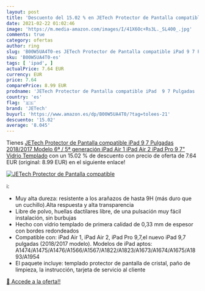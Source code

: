 ```yaml
---
layout: post
title: 'Descuento del 15.02 % en JETech Protector de Pantalla compatible '
date: 2021-02-22 01:02:46
image: 'https://m.media-amazon.com/images/I/41X6Oc+Rs3L._SL400_.jpg'
comments: true
category: ofertas
author: ring
slug: 'B00W5UA4T0-es JETech Protector de Pantalla compatible iPad 9 7 Pulgadas...'
sku: 'B00W5UA4T0-es'
tags: [ 'ipad', ]
actualPrice: 7.64 EUR
currency: EUR
price: 7.64
comparePrice: 8.99 EUR
prodname: 'JETech Protector de Pantalla compatible iPad  9 7 Pulgadas  2018/2017 Modelo  6ª / 5ª generación   iPad Air 1  iPad Air 2  iPad Pro 9 7"  Vidrio Templado'
country: 'es'
flag: '🇪🇸'
brand: 'JETech'
buyurl: 'https://www.amazon.es/dp/B00W5UA4T0/?tag=tolees-21'
descuento: '15.02'
average: '8.045'
---
```


Tienes [JETech Protector de Pantalla compatible iPad  9 7 Pulgadas  2018/2017 Modelo  6ª / 5ª generación   iPad Air 1  iPad Air 2  iPad Pro 9 7"  Vidrio Templado](https://www.amazon.es/dp/B00W5UA4T0/?tag=tolees-21) con un 15.02 % de descuento con precio de oferta de 7.64 EUR (original: 8.99 EUR) en el siguiente enlace!

[![JETech Protector de Pantalla compatible ](https://m.media-amazon.com/images/I/41X6Oc+Rs3L._SL400_.jpg)](https://www.amazon.es/dp/B00W5UA4T0/?tag=tolees-21)

ℹ️:

- Muy alta dureza: resistente a los arañazos de hasta 9H (más duro que un cuchillo).Alta respuesta y alta transparencia
- Libre de polvo, huellas dactilares libre, de una pulsación muy fácil instalación, sin burbujas
- Hecho con vidrio templado de primera calidad de 0,33 mm de espesor con bordes redondeados
- Compatible con: iPad Air 1, iPad Air 2, iPad Pro 9,7,el nuevo iPad 9,7 pulgadas (2018/2017 modelo). Modelos de iPad aptos: A1474/A1475/A1476/A1566/A1567/A1822/A1823/A1673/A1674/A1675/A1893/A1954
- El paquete incluye: templado protector de pantalla de cristal, paño de limpieza, la instrucción, tarjeta de servicio al cliente

[🛒 Accede a la oferta!!](https://www.amazon.es/dp/B00W5UA4T0/?tag=tolees-21)
